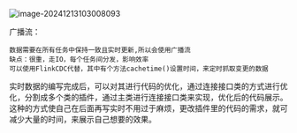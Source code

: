 ![image-20241213103008093](C:\Users\33274\AppData\Roaming\Typora\typora-user-images\image-20241213103008093.png)

广播流：

```
数据需要在所有任务中保持一致且实时更新,所以会使用广播流
缺点：很重，走IO，每个任务间分发，影响效率
可以使用FlinkCDC代替，其中有个方法cachetime()设置时间，来定时抓取变更的数据
```



实时数据的编写完成后，可以对其进行代码的优化，通过连接接口类的方式进行优化，分割成多个类的插件，通过主类进行连接接口类来实现，优化后的代码展示。这种的方式使自己在后面再写实时不用过于麻烦，更改插件里的代码的需求，就可减少大量的时间，来展示自己想要的效果。